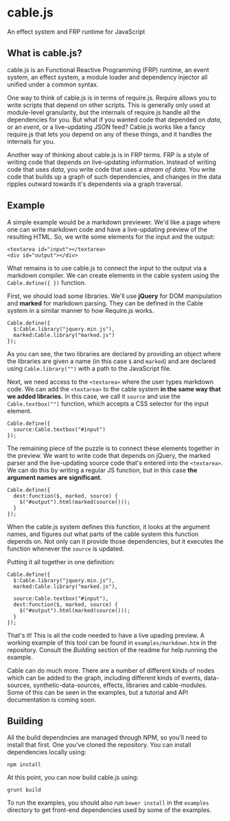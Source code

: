 # cable.js

An effect system and FRP runtime for JavaScript

## What is cable.js?

cable.js is an Functional Reactive Programming (FRP) runtime, an event system,
an effect system, a module loader and dependency injector all unified under a 
common syntax.

One way to think of cable.js is in terms of require.js. Require allows you to 
write scripts that depend on other scripts. This is generally only used at 
module-level granularity, but the internals of require.js handle all the 
dependencies for you. But what if you wanted code that depended on *data*, or 
an *event*, or a live-updating JSON feed? Cable.js works like a fancy require.js
that lets you depend on any of these things, and it handles the internals for 
you.

Another way of thinking about cable.js is in FRP terms. FRP is a style of 
writing code that depends on live-updating information. Instead of writing code
that uses *data*, you write code that uses a *stream of data*. You write code
that builds up a graph of such dependencies, and changes in the data ripples 
outward towards it's dependents via a graph traversal.

## Example

A simple example would be a markdown previewer. We'd like a page where one can 
write markdown code and have a live-updating preview of the resulting HTML. So,
we write some elements for the input and the output:

    <textarea id="input"></textarea>
    <div id="output"></div>

What remains is to use cable.js to connect the input to the output via a
markdown compiler. We can create elements in the cable system using the 
`Cable.define({ })` function.

First, we should load some libraries. We'll use **jQuery** for DOM manipulation 
and **marked** for markdown parsing. They can be defined in the Cable system in
a similar manner to how Require.js works.

    Cable.define({
      $:Cable.library("jquery.min.js"),
      marked:Cable.library("marked.js")
    });

As you can see, the two libraries are declared by providing an object where the 
libraries are given a name (in this case `$` and `marked`) and are declared 
using `Cable.library("")` with a path to the JavaScript file.

Next, we need access to the `<textarea>` where the user types markdown code. We 
can add the `<textarea>` to the cable system **in the same way that we added
libraries.** In this case, we call it `source` and use the `Cable.textbox("")` 
function, which accepts a CSS selector for the input element.

    Cable.define({
      source:Cable.textbox("#input")
    });

The remaining piece of the puzzle is to connect these elements together in the 
preview. We want to write code that depends on jQuery, the marked parser and the
live-updating source code that's entered into the `<textarea>`. We can do this
by writing a regular JS function, but in this case **the argument names are 
significant**.

    Cable.define({
      dest:function($, marked, source) {
        $("#output").html(marked(source()));
      }
    });

When the cable.js system defines this function, it looks at the argument names,
and figures out what parts of the cable system this function depends on. Not 
only can it provide those dependencies, but it executes the function whenever 
the `source` is updated.

Putting it all together in one definition:

    Cable.define({
      $:Cable.library("jquery.min.js"),
      marked:Cable.library("marked.js"),

      source:Cable.textbox("#input"),
      dest:function($, marked, source) {
        $("#output").html(marked(source()));
      }
    });

That's it! This is all the code needed to have a live upading preview. A working
example of this tool can be found in `examples/markdown.htm` in the repository.
Consult the *Building* section of the readme for help running the example.

Cable can do much more. There are a number of different kinds of nodes which can
be added to the graph, including different kinds of events, data-sources, 
synthetic-data-sources, effects, libraries and cable-modules. Some of this can 
be seen in the examples, but a tutorial and API documentation is coming soon.

## Building

All the build dependncies are managed through NPM, so you'll need to install 
that first. One you've cloned the repository. You can install dependencies 
locally using:

    npm install

At this point, you can now build cable.js using:

    grunt build

To run the examples, you should also run `bower install` in the `examples` 
directory to get front-end dependencies used by some of the examples.
